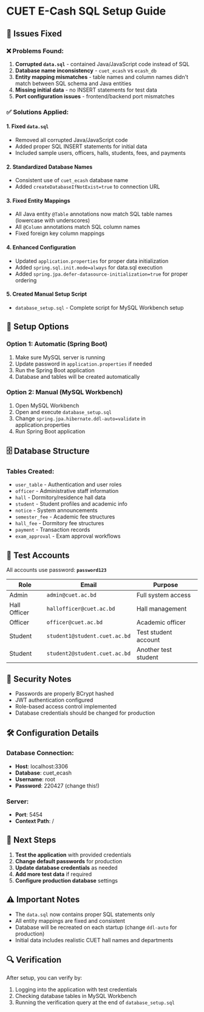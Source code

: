 # CUET E-Cash SQL Setup Guide

## 🔧 Issues Fixed

### ❌ Problems Found:
1. **Corrupted `data.sql`** - contained Java/JavaScript code instead of SQL
2. **Database name inconsistency** - `cuet_ecash` vs `ecash_db`
3. **Entity mapping mismatches** - table names and column names didn't match between SQL schema and Java entities
4. **Missing initial data** - no INSERT statements for test data
5. **Port configuration issues** - frontend/backend port mismatches

### ✅ Solutions Applied:

#### 1. **Fixed `data.sql`**
- Removed all corrupted Java/JavaScript code
- Added proper SQL INSERT statements for initial data
- Included sample users, officers, halls, students, fees, and payments

#### 2. **Standardized Database Names**
- Consistent use of `cuet_ecash` database name
- Added `createDatabaseIfNotExist=true` to connection URL

#### 3. **Fixed Entity Mappings**
- All Java entity `@Table` annotations now match SQL table names (lowercase with underscores)
- All `@Column` annotations match SQL column names
- Fixed foreign key column mappings

#### 4. **Enhanced Configuration**
- Updated `application.properties` for proper data initialization
- Added `spring.sql.init.mode=always` for data.sql execution
- Added `spring.jpa.defer-datasource-initialization=true` for proper ordering

#### 5. **Created Manual Setup Script**
- `database_setup.sql` - Complete script for MySQL Workbench setup

## 🚀 Setup Options

### Option 1: Automatic (Spring Boot)
1. Make sure MySQL server is running
2. Update password in `application.properties` if needed
3. Run the Spring Boot application
4. Database and tables will be created automatically

### Option 2: Manual (MySQL Workbench)
1. Open MySQL Workbench
2. Open and execute `database_setup.sql`
3. Change `spring.jpa.hibernate.ddl-auto=validate` in application.properties
4. Run Spring Boot application

## 🗄️ Database Structure

### Tables Created:
- `user_table` - Authentication and user roles
- `officer` - Administrative staff information
- `hall` - Dormitory/residence hall data
- `student` - Student profiles and academic info
- `notice` - System announcements
- `semester_fee` - Academic fee structures
- `hall_fee` - Dormitory fee structures
- `payment` - Transaction records
- `exam_approval` - Exam approval workflows

## 👤 Test Accounts

All accounts use password: **`password123`**

| Role | Email | Purpose |
|------|-------|---------|
| Admin | `admin@cuet.ac.bd` | Full system access |
| Hall Officer | `hallofficer@cuet.ac.bd` | Hall management |
| Officer | `officer@cuet.ac.bd` | Academic officer |
| Student | `student1@student.cuet.ac.bd` | Test student account |
| Student | `student2@student.cuet.ac.bd` | Another test student |

## 🔐 Security Notes

- Passwords are properly BCrypt hashed
- JWT authentication configured
- Role-based access control implemented
- Database credentials should be changed for production

## 🛠️ Configuration Details

### Database Connection:
- **Host**: localhost:3306
- **Database**: cuet_ecash
- **Username**: root
- **Password**: 220427 (change this!)

### Server:
- **Port**: 5454
- **Context Path**: /

## 📝 Next Steps

1. **Test the application** with provided credentials
2. **Change default passwords** for production
3. **Update database credentials** as needed
4. **Add more test data** if required
5. **Configure production database** settings

## ⚠️ Important Notes

- The `data.sql` now contains proper SQL statements only
- All entity mappings are fixed and consistent
- Database will be recreated on each startup (change `ddl-auto` for production)
- Initial data includes realistic CUET hall names and departments

## 🔍 Verification

After setup, you can verify by:
1. Logging into the application with test credentials
2. Checking database tables in MySQL Workbench
3. Running the verification query at the end of `database_setup.sql` 